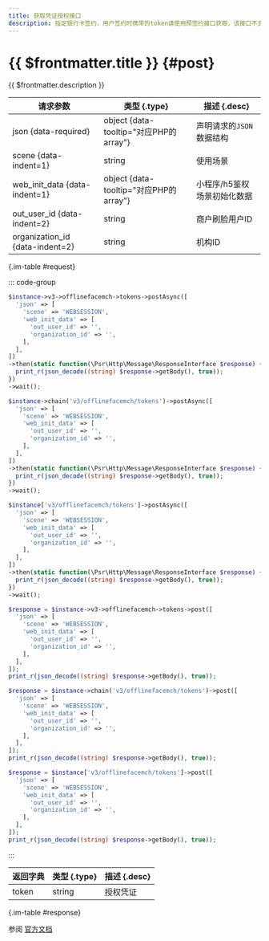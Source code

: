 ```yaml
---
title: 获取凭证授权接口
description: 指定银行卡签约，用户签约时携带的token请使用预签约接口获取，该接口不支持指定卡签约。
---
```


# {{ $frontmatter.title }} {#post}

{{ $frontmatter.description }}

| 请求参数 | 类型 {.type} | 描述 {.desc}
| --- | --- | ---
| json {data-required} | object {data-tooltip="对应PHP的array"} | 声明请求的`JSON`数据结构
| scene {data-indent=1} | string | 使用场景
| web_init_data {data-indent=1} | object {data-tooltip="对应PHP的array"} | 小程序/h5鉴权场景初始化数据
| out_user_id {data-indent=2} | string | 商户刷脸用户ID
| organization_id {data-indent=2} | string | 机构ID

{.im-table #request}

::: code-group

```php [异步纯链式]
$instance->v3->offlinefacemch->tokens->postAsync([
  'json' => [
    'scene' => 'WEBSESSION',
    'web_init_data' => [
      'out_user_id' => '',
      'organization_id' => '',
    ],
  ],
])
->then(static function(\Psr\Http\Message\ResponseInterface $response) {
  print_r(json_decode((string) $response->getBody(), true));
})
->wait();
```

```php [异步声明式]
$instance->chain('v3/offlinefacemch/tokens')->postAsync([
  'json' => [
    'scene' => 'WEBSESSION',
    'web_init_data' => [
      'out_user_id' => '',
      'organization_id' => '',
    ],
  ],
])
->then(static function(\Psr\Http\Message\ResponseInterface $response) {
  print_r(json_decode((string) $response->getBody(), true));
})
->wait();
```

```php [异步属性式]
$instance['v3/offlinefacemch/tokens']->postAsync([
  'json' => [
    'scene' => 'WEBSESSION',
    'web_init_data' => [
      'out_user_id' => '',
      'organization_id' => '',
    ],
  ],
])
->then(static function(\Psr\Http\Message\ResponseInterface $response) {
  print_r(json_decode((string) $response->getBody(), true));
})
->wait();
```

```php [同步纯链式]
$response = $instance->v3->offlinefacemch->tokens->post([
  'json' => [
    'scene' => 'WEBSESSION',
    'web_init_data' => [
      'out_user_id' => '',
      'organization_id' => '',
    ],
  ],
]);
print_r(json_decode((string) $response->getBody(), true));
```

```php [同步声明式]
$response = $instance->chain('v3/offlinefacemch/tokens')->post([
  'json' => [
    'scene' => 'WEBSESSION',
    'web_init_data' => [
      'out_user_id' => '',
      'organization_id' => '',
    ],
  ],
]);
print_r(json_decode((string) $response->getBody(), true));
```

```php [同步属性式]
$response = $instance['v3/offlinefacemch/tokens']->post([
  'json' => [
    'scene' => 'WEBSESSION',
    'web_init_data' => [
      'out_user_id' => '',
      'organization_id' => '',
    ],
  ],
]);
print_r(json_decode((string) $response->getBody(), true));
```

:::

| 返回字典 | 类型 {.type} | 描述 {.desc}
| --- | --- | ---
| token | string | 授权凭证

{.im-table #response}

参阅 [官方文档](https://pay.weixin.qq.com/wiki/doc/wxfacepay/develop/access-specifications.html)
